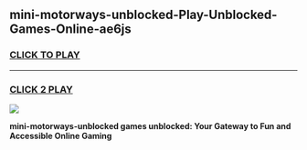 
## mini-motorways-unblocked-Play-Unblocked-Games-Online-ae6js
<h3>
<a href="https://premium76.site?title=mini-motorways-unblocked&ref=25A">CLICK TO PLAY</a></h3>
<hr>

<h3>
<a href="https://premium76.site?title=mini-motorways-unblocked&ref=25A">CLICK 2 PLAY</a>
  
</h3>

<a href="https://premium76.site?title=mini-motorways-unblocked&ref=25A"><img src="https://clearcache.store/games.png"></a>


**mini-motorways-unblocked games unblocked: Your Gateway to Fun and Accessible Online Gaming**
